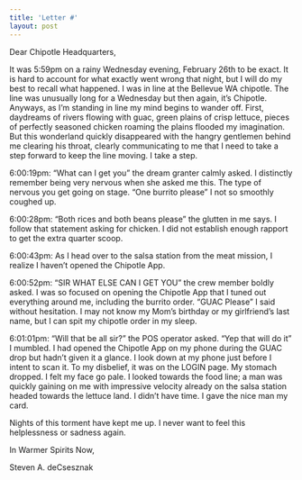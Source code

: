 ```yaml
---
title: 'Letter #'
layout: post
---
```


Dear Chipotle Headquarters, 

It was 5:59pm on a rainy Wednesday evening, February 26th to be exact.  It is hard to account for what exactly went wrong that night, but I will do my best to recall what happened.  I was in line at the Bellevue WA chipotle.  The line was unusually long for a Wednesday but then again, it’s Chipotle.  Anyways, as I’m standing in line my mind begins to wander off.  First, daydreams of rivers flowing with guac, green plains of crisp lettuce, pieces of perfectly seasoned chicken roaming the plains flooded my imagination.  But this wonderland quickly disappeared with the hangry gentlemen behind me clearing his throat, clearly communicating to me that I need to take a step forward to keep the line moving.  I take a step.

6:00:19pm: “What can I get you” the dream granter calmly asked.  I distinctly remember being very nervous when she asked me this.  The type of nervous you get going on stage.  “One burrito please” I not so smoothly coughed up.

6:00:28pm: “Both rices and both beans please” the glutten in me says.  I follow that statement asking for chicken.  I did not establish enough rapport to get the extra quarter scoop. 

6:00:43pm: As I head over to the salsa station from the meat mission, I realize I haven’t opened the Chipotle App.

6:00:52pm: “SIR WHAT ELSE CAN I GET YOU” the crew member boldly asked.  I was so focused on opening the Chipotle App that I tuned out everything around me, including the burrito order.  “GUAC Please” I said without hesitation.  I may not know my Mom’s birthday or my girlfriend’s last name, but I can spit my chipotle order in my sleep.

6:01:01pm: “Will that be all sir?” the POS operator asked.  “Yep that will do it” I mumbled.  I had opened the Chipotle App on my phone during the GUAC drop but hadn’t given it a glance.  I look down at my phone just before I intent to scan it.  To my disbelief, it was on the LOGIN page.  My stomach dropped.  I felt my face go pale.  I looked towards the food line; a man was quickly gaining on me with impressive velocity already on the salsa station headed towards the lettuce land.  I didn’t have time.  I gave the nice man my card.

Nights of this torment have kept me up.  I never want to feel this helplessness or sadness again. 

In Warmer Spirits Now,



Steven A. deCsesznak